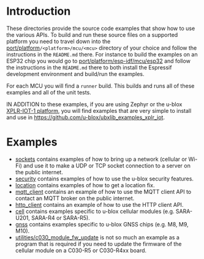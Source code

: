# Introduction
These directories provide the source code examples that show how to use the various APIs.  To build and run these source files on a supported platform you need to travel down into the [port/platform](/port/platform)`/<platform>/mcu/<mcu>` directory of your choice and follow the instructions in the `README.md` there.  For instance to build the examples on an ESP32 chip you would go to [port/platform/esp-idf/mcu/esp32](/port/platform/esp-idf/mcu/esp32) and follow the instructions in the `README.md` there to both install the Espressif development environment and build/run the examples.

For each MCU you will find a `runner` build.  This builds and runs all of these examples and all of the unit tests.

IN ADDITION to these examples, if you are using Zephyr or the u-blox [XPLR-IOT-1 platform](https://www.u-blox.com/en/product/xplr-iot-1), you will find examples that are very simple to install and use in https://github.com/u-blox/ubxlib_examples_xplr_iot.

# Examples

- [sockets](sockets) contains examples of how to bring up a network (cellular or Wi-Fi) and use it to make a UDP or TCP socket connection to a server on the public internet.
- [security](security) contains examples of how to use the u-blox security features.
- [location](location) contains examples of how to get a location fix.
- [mqtt_client](mqtt_client) contains an example of how to use the MQTT client API to contact an MQTT broker on the public internet.
- [http_client](http_client) contains an example of how to use the HTTP client API.
- [cell](cell) contains examples specific to u-blox cellular modules (e.g. SARA-U201, SARA-R4 or SARA-R5).
- [gnss](gnss) contains examples specific to u-blox GNSS chips (e.g. M8, M9, M10).
- [utilities/c030_module_fw_update](utilities/c030_module_fw_update) is not so much an example as a program that is required if you need to update the firmware of the cellular module on a C030-R5 or C030-R4xx board.